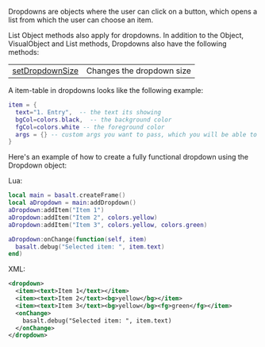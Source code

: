 Dropdowns are objects where the user can click on a button, which opens a list from which the user can choose an item.

List Object methods also apply for dropdowns.
In addition to the Object, VisualObject and List methods, Dropdowns also have the following methods:

|   |   |
|---|---|
|[setDropdownSize](objects/Dropdown/setDropdownSize.md)|Changes the dropdown size

A item-table in dropdowns looks like the following example:

```lua
item = {
  text="1. Entry",  -- the text its showing
  bgCol=colors.black,  -- the background color
  fgCol=colors.white -- the foreground color
  args = {} -- custom args you want to pass, which you will be able to access in for example onChange events
}
```

Here's an example of how to create a fully functional dropdown using the Dropdown object:

Lua:

```lua
local main = basalt.createFrame()
local aDropdown = main:addDropdown()
aDropdown:addItem("Item 1")
aDropdown:addItem("Item 2", colors.yellow)
aDropdown:addItem("Item 3", colors.yellow, colors.green)

aDropdown:onChange(function(self, item)
  basalt.debug("Selected item: ", item.text)
end)
```

XML:

```xml
<dropdown>
  <item><text>Item 1</text></item>
  <item><text>Item 2</text><bg>yellow</bg></item>
  <item><text>Item 3</text><bg>yellow</bg><fg>green</fg></item>
  <onChange>
    basalt.debug("Selected item: ", item.text)
  </onChange>
</dropdown>
```
